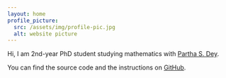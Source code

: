 ```yaml
---
layout: home
profile_picture:
  src: /assets/img/profile-pic.jpg
  alt: website picture
---
```


<p>
  Hi, I am 2nd-year PhD student studying mathematics with <a href="https://faculty.math.illinois.edu/~psdey/index.html">Partha S. Dey</a>.
</p>

<p>
  You can find the source code and the instructions on <a href="https://github.com/eliottvincent/bay">GitHub</a>.
</p>
